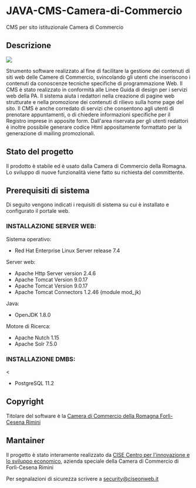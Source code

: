 # JAVA-CMS-Camera-di-Commercio
CMS per sito istituzionale Camera di Commercio

<h2>Descrizione</h2>
<p>
<img src="https://user-images.githubusercontent.com/83453314/116717307-0b72c380-a9d9-11eb-978b-b1e1a5760437.png">

Strumento software realizzato al fine di facilitare la gestione dei contenuti di siti web delle Camere di Commercio, svincolando gli utenti che inseriscono i contenuti da conoscenze tecniche specifiche di programmazione Web.
Il CMS è stato realizzato in conformità alle Linee Guida di design per i servizi web della PA. Il sistema aiuta i redattori nella creazione di pagine web strutturate e nella promozione dei contenuti di rilievo sulla home page del sito. 
Il CMS è anche corredato di servizi che consentono agli utenti di prenotare appuntamenti, o di chiedere informazioni specifiche per il Registro imprese in apposite form.
Dall'area riservata per gli utenti redattori è inoltre possibile generare codice Html appositamente formattato per la generazione di mailing promozionali.
</p>
<h2>Stato del progetto</h2>
<p>Il prodotto è stabile ed è usato dalla Camera di Commercio della Romagna. Lo sviluppo di nuove funzionalità viene fatto su richiesta del committente.</p>
<h2>Prerequisiti di sistema</h2>
Di seguito vengono indicati i requisiti di sistema su cui è installato e configurato il portale web.
<h3>INSTALLAZIONE SERVER WEB:</h3>
<p>
  Sistema operativo:
</p>
<ul><li>Red Hat Enterprise Linux Server release 7.4</li></ul>
<p>Server web:</p>
<ul>
  <li>Apache Http Server version 2.4.6</li>
  <li>Apache Tomcat Version 9.0.17</li>
  <li>Apache Tomcat Version 9.0.17</li>
  <li>Apache Tomcat Connectors 1.2.46 (module mod_jk)</li></ul>
 <p>Java:</p>
 <ul><li> OpenJDK 1.8.0</li></ul>
  <p>Motore di Ricerca:</p>
  <ul>
    <li>Apache Nutch 1.15</li>
    <li>Apache Solr 7.5.0</li>
  
  </ul>
<h3>INSTALLAZIONE DMBS:</h3>
<<ul><li>PostgreSQL 11.2</li></ul>
<h2>Copyright</h2>
<p>Titolare del software è la <a href="https://www.romagna.camcom.it">Camera di Commercio della Romagna Forlì-Cesena Rimini</a></p>
<h2>Mantainer</h2>
<p>Il progetto è stato interamente realizzato da <a href="https://www.ciseonweb.it">CISE Centro per l'innovazione e lo sviluppo economico</a>, azienda speciale della Camera di Commercio di Forlì-Cesena Rimini</p>

<p>Per segnalazioni di sicurezza scrivere a <a href="mailto:security@ciseonweb.it">security@ciseonweb.it</a></p>

